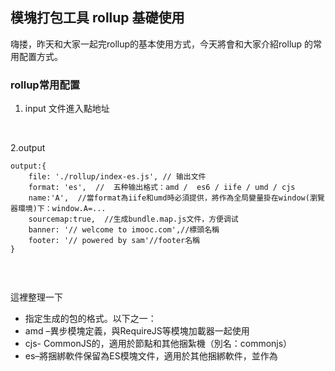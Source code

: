 ## 模塊打包工具 rollup 基礎使用

嗨搂，昨天和大家一起完rollup的基本使用方式，今天將會和大家介紹rollup 的常用配置方式。

### rollup常用配置
1. input
文件進入點地址
</br>

2.output
```
output:{
    file: './rollup/index-es.js', // 输出文件
    format: 'es',  //  五种输出格式：amd /  es6 / iife / umd / cjs
    name:'A',  //當format為iife和umd時必須提供，將作為全局變量掛在window(瀏覽器環境)下：window.A=...
    sourcemap:true,  //生成bundle.map.js文件，方便调试
    banner: '// welcome to imooc.com',//標頭名稱
    footer: '// powered by sam'//footer名稱
}


```
</br>

這裡整理一下
- 指定生成的包的格式。以下之一：
- amd –異步模塊定義，與RequireJS等模塊加載器一起使用
- cjs- CommonJS的，適用於節點和其他捆紮機（別名：commonjs）
- es–將捆綁軟件保留為ES模塊文件，適用於其他捆綁軟件，並作為<script type=module>標籤包含在現代瀏覽器中（別名：esm，module）
- iife–一種自執行功能，適合作為<script>標記包含在內。（如果要為應用程序創建捆綁包，則可能要使用它。）
- umd-通用模塊定義，工作方式amd，cjs以及iife所有在一個
- system-在SystemJS裝載機的原生格式（別名：systemjs）



3.external
```
external:['library name'] //告訴rollup不要將此lodash打包，而作為外部依賴


```

</br>


4. global
```
global:{
    'jquery':'$' //告诉rollup 全局变量$即是jquery
}

```

5.plugins

各種插件使用的配置



</br>

以上是rollup最常用的五種的配置，如果其他的特殊球的話可以參考這裡喔(https://rollupjs.org/guide/en/#big-list-of-options)

再來我們稍微介紹一下一個是內建的路徑配置神模組

### path
- path模組是Node.js提供的用於處理檔案路徑的函式集合，也是我們在建構大型庫時非常常用到的方法。

我們可以通過以下方式引入該模塊：
`
var path = require ( "path" ) 
`

#### path使用的方法


1. path.normalize(p)
> 規範化路徑，注意'..'和'.'。

2. path.join([path1][, path2][, ...])
> 用於連接路徑。該方法的主要用途在於，會正確使用當前系統的路徑分隔符，Unix系統是"/"，Windows系統是"\"。

3. path.resolve([from ...], to)
> 將to參數解析為絕對路徑，給定的路徑的序列是從右往左被處理的，後面每個path被依次解析，直到構造完成一個絕對路徑。例如，給定的路徑片段的序列為：/foo、/bar、baz，則調用path.resolve('/foo', 
  '/bar', 'baz')會返回/bar/baz。

4. path.isAbsolute(path)
> 判斷參數path是否是絕對路徑。
5. path.relative(from, to)
> 用於將絕對路徑轉為相對路徑，返回從from 到to 的相對路徑（基於當前工作目錄）。
6. path.dirname(p)
> > 返迴路徑中代表文件夾的部分，同Unix的dirname命令類似。
7. path.basename(p[, ext])
> 返迴路徑中的最後一部分。同Unix命令bashname類似。
8.	path.extname(p)
> 返迴路徑中文件的後綴名，即路徑中最後一個'.'之後的部分。如果一個路徑中並不包含'.'或該路徑只包含一個'.'且這個'.'為路徑的第一個字符，則此命令返回空字符串。
9.	path.parse(pathString)
> 返迴路徑字符串的對象。
10.	path.format(pathObject)
> 從對像中返迴路徑字符串，和path.parse相反。

</br>

這裡附上使用path的配置範例
```
const path = require('path');

export default {
    input: './src/index.js',
    output: [{
        file: path.resolve(__dirname,'rollup/index-cjs.js'),//'./rollup/index-cjs.js',
        format: 'umd',
        banner: '// welcome to imooc.com',
        footer: '// powered by sam'
    }, {
        file: './rollup/index-es.js',
        format: 'es',
        banner: '// welcome to imooc.com',
        footer: '// powered by sam'
    }]
}
```
### 總結
除了基本的配置外 rollup還有特殊的API 提供我們做特殊需求(嘿嘿)的用法喔

##### 參考資料
- rollup官網(https://rollupjs.org/guide/en/)
- 10分鐘快速入門rollup.js(https://www.itread01.com/qexxq.html)
- Rollup打包工具的使用（超詳細，超基礎，附代碼截圖超簡單）(https://juejin.im/post/6844904058394771470#heading-12)
